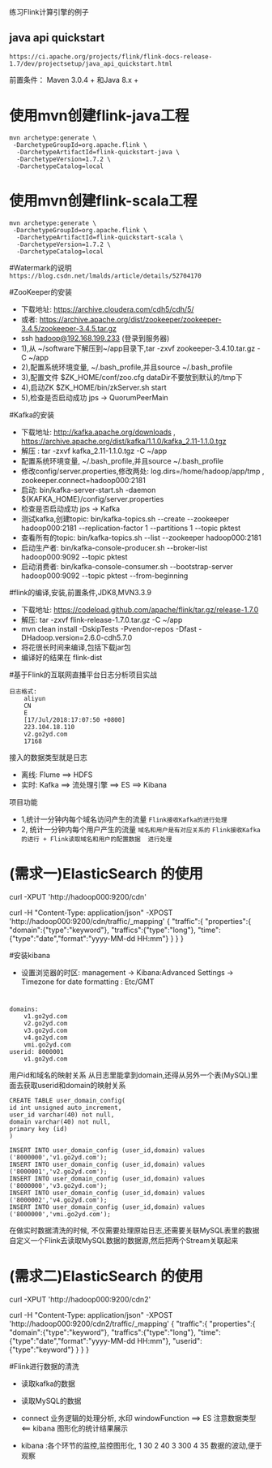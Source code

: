 练习Flink计算引擎的例子

## java api quickstart 
`https://ci.apache.org/projects/flink/flink-docs-release-1.7/dev/projectsetup/java_api_quickstart.html`

前置条件：  Maven 3.0.4 + 和Java 8.x +
# 使用mvn创建flink-java工程
```
mvn archetype:generate \
 -DarchetypeGroupId=org.apache.flink \
  -DarchetypeArtifactId=flink-quickstart-java \
  -DarchetypeVersion=1.7.2 \
  -DarchetypeCatalog=local
```
# 使用mvn创建flink-scala工程
```
mvn archetype:generate \
 -DarchetypeGroupId=org.apache.flink \
  -DarchetypeArtifactId=flink-quickstart-scala \
  -DarchetypeVersion=1.7.2 \
  -DarchetypeCatalog=local
```


#Watermark的说明
`https://blog.csdn.net/lmalds/article/details/52704170`

#ZooKeeper的安装
- 下载地址: https://archive.cloudera.com/cdh5/cdh/5/
-  或者: https://archive.apache.org/dist/zookeeper/zookeeper-3.4.5/zookeeper-3.4.5.tar.gz
- ssh hadoop@192.168.199.233 (登录到服务器)
- 1),从 ~/software下解压到~/app目录下,tar -zxvf zookeeper-3.4.10.tar.gz -C ~/app
- 2),配置系统环境变量, ~/.bash_profile,并且source ~/.bash_profile
- 3),配置文件 $ZK_HOME/conf/zoo.cfg  dataDir不要放到默认的/tmp下
- 4),启动ZK  $ZK_HOME/bin/zkServer.sh start
- 5),检查是否启动成功 jps -> QuorumPeerMain

#Kafka的安装
- 下载地址: http://kafka.apache.org/downloads , https://archive.apache.org/dist/kafka/1.1.0/kafka_2.11-1.1.0.tgz
- 解压 : tar -zxvf kafka_2.11-1.1.0.tgz -C ~/app
- 配置系统环境变量, ~/.bash_profile,并且source ~/.bash_profile
- 修改config/server.properties,修改两处: log.dirs=/home/hadoop/app/tmp , zookeeper.connect=hadoop000:2181
- 启动: bin/kafka-server-start.sh -daemon ${KAFKA_HOME}/config/server.properties
- 检查是否启动成功 jps -> Kafka
- 测试kafka,创建topic: bin/kafka-topics.sh --create --zookeeper hadoop000:2181 --replication-factor 1 --partitions 1 --topic pktest
- 查看所有的topic:  bin/kafka-topics.sh --list --zookeeper hadoop000:2181
- 启动生产者: bin/kafka-console-producer.sh --broker-list hadoop000:9092 --topic pktest
- 启动消费者: bin/kafka-console-consumer.sh --bootstrap-server hadoop000:9092 --topic pktest --from-beginning


#flink的编译,安装,前置条件,JDK8,MVN3.3.9
- 下载地址: https://codeload.github.com/apache/flink/tar.gz/release-1.7.0
- 解压: tar -zxvf flink-release-1.7.0.tar.gz -C ~/app
- mvn clean install -DskipTests -Pvendor-repos -Dfast -DHadoop.version=2.6.0-cdh5.7.0
- 将花很长时间来编译,包括下载jar包
- 编译好的结果在 flink-dist

#基于Flink的互联网直播平台日志分析项目实战
```
日志格式:
    aliyun
    CN
    E
    [17/Jul/2018:17:07:50 +0800]
    223.104.18.110
    v2.go2yd.com
    17168
```
接入的数据类型就是日志
- 离线: Flume ==> HDFS
- 实时: Kafka ==> 流处理引擎 ==> ES ==> Kibana

项目功能
- 1,统计一分钟内每个域名访问产生的流量
    `Flink接收Kafka的进行处理`
- 2, 统计一分钟内每个用户产生的流量
    `域名和用户是有对应关系的`
    `Flink接收Kafka的进行 + Flink读取域名和用户的配置数据  进行处理`
    
    
# (需求一)ElasticSearch 的使用
curl -XPUT 'http://hadoop000:9200/cdn'

curl -H "Content-Type: application/json" -XPOST 'http://hadoop000:9200/cdn/traffic/_mapping'
{
"traffic":{
    "properties":{
        "domain":{"type":"keyword"},
        "traffics":{"type":"long"},
        "time":{"type":"date","format":"yyyy-MM-dd HH:mm"}
    }
}
}

#安装kibana
- 设置浏览器的时区: management -> Kibana:Advanced Settings -> Timezone for date formatting : Etc/GMT


#
```  
domains:
    v1.go2yd.com
    v2.go2yd.com
    v3.go2yd.com
    v4.go2yd.com
    vmi.go2yd.com
userid: 8000001
    v1.go2yd.com
```  
用户id和域名的映射关系
    从日志里能拿到domain,还得从另外一个表(MySQL)里面去获取userid和domain的映射关系
```  
CREATE TABLE user_domain_config(
id int unsigned auto_increment,
user_id varchar(40) not null,
domain varchar(40) not null,
primary key (id)
)

INSERT INTO user_domain_config (user_id,domain) values ('8000000','v1.go2yd.com');
INSERT INTO user_domain_config (user_id,domain) values ('8000001','v2.go2yd.com');
INSERT INTO user_domain_config (user_id,domain) values ('8000000','v3.go2yd.com');
INSERT INTO user_domain_config (user_id,domain) values ('8000002','v4.go2yd.com');
INSERT INTO user_domain_config (user_id,domain) values ('8000000','vmi.go2yd.com');
```  
在做实时数据清洗的时候, 不仅需要处理原始日志,还需要关联MySQL表里的数据
自定义一个Flink去读取MySQL数据的数据源,然后把两个Stream关联起来

# (需求二)ElasticSearch 的使用
curl -XPUT 'http://hadoop000:9200/cdn2'

curl -H "Content-Type: application/json" -XPOST 'http://hadoop000:9200/cdn2/traffic/_mapping'
{
"traffic":{
    "properties":{
        "domain":{"type":"keyword"},
        "traffics":{"type":"long"},
        "time":{"type":"date","format":"yyyy-MM-dd HH:mm"},
        "userid":{"type":"keyword"}
    }
}
}


#Flink进行数据的清洗
- 读取kafka的数据
- 读取MySQL的数据
- connect
  业务逻辑的处理分析, 水印 windowFunction
   ==> ES 注意数据类型  <== kibana 图形化的统计结果展示
   
- kibana :各个环节的监控,监控图形化,
1 30
2 40
3 300
4 35 
数据的波动,便于观察